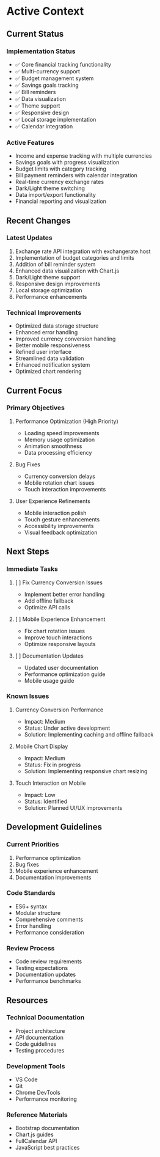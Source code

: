 # Active Context

## Current Status

### Implementation Status
- ✅ Core financial tracking functionality
- ✅ Multi-currency support
- ✅ Budget management system
- ✅ Savings goals tracking
- ✅ Bill reminders
- ✅ Data visualization
- ✅ Theme support
- ✅ Responsive design
- ✅ Local storage implementation
- ✅ Calendar integration

### Active Features
- Income and expense tracking with multiple currencies
- Savings goals with progress visualization
- Budget limits with category tracking
- Bill payment reminders with calendar integration
- Real-time currency exchange rates
- Dark/Light theme switching
- Data import/export functionality
- Financial reporting and visualization

## Recent Changes

### Latest Updates
1. Exchange rate API integration with exchangerate.host
2. Implementation of budget categories and limits
3. Addition of bill reminder system
4. Enhanced data visualization with Chart.js
5. Dark/Light theme support
6. Responsive design improvements
7. Local storage optimization
8. Performance enhancements

### Technical Improvements
- Optimized data storage structure
- Enhanced error handling
- Improved currency conversion handling
- Better mobile responsiveness
- Refined user interface
- Streamlined data validation
- Enhanced notification system
- Optimized chart rendering

## Current Focus

### Primary Objectives
1. Performance Optimization (High Priority)
   - Loading speed improvements
   - Memory usage optimization
   - Animation smoothness
   - Data processing efficiency

2. Bug Fixes
   - Currency conversion delays
   - Mobile rotation chart issues
   - Touch interaction improvements

3. User Experience Refinements
   - Mobile interaction polish
   - Touch gesture enhancements
   - Accessibility improvements
   - Visual feedback optimization

## Next Steps

### Immediate Tasks
1. [ ] Fix Currency Conversion Issues
   - Implement better error handling
   - Add offline fallback
   - Optimize API calls

2. [ ] Mobile Experience Enhancement
   - Fix chart rotation issues
   - Improve touch interactions
   - Optimize responsive layouts

3. [ ] Documentation Updates
   - Updated user documentation
   - Performance optimization guide
   - Mobile usage guide

### Known Issues

1. Currency Conversion Performance
   - Impact: Medium
   - Status: Under active development
   - Solution: Implementing caching and offline fallback

2. Mobile Chart Display
   - Impact: Medium
   - Status: Fix in progress
   - Solution: Implementing responsive chart resizing

3. Touch Interaction on Mobile
   - Impact: Low
   - Status: Identified
   - Solution: Planned UI/UX improvements

## Development Guidelines

### Current Priorities
1. Performance optimization
2. Bug fixes
3. Mobile experience enhancement
4. Documentation improvements

### Code Standards
- ES6+ syntax
- Modular structure
- Comprehensive comments
- Error handling
- Performance consideration

### Review Process
- Code review requirements
- Testing expectations
- Documentation updates
- Performance benchmarks

## Resources

### Technical Documentation
- Project architecture
- API documentation
- Code guidelines
- Testing procedures

### Development Tools
- VS Code
- Git
- Chrome DevTools
- Performance monitoring

### Reference Materials
- Bootstrap documentation
- Chart.js guides
- FullCalendar API
- JavaScript best practices

